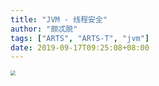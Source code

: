 ```yaml
---
title: "JVM - 线程安全"
author: "颇忒脱"
tags: ["ARTS", "ARTS-T", "jvm"]
date: 2019-09-17T09:25:08+08:00
---
```


<!--more-->

<img src="thread-safe.png" style="zoom:50%" />
